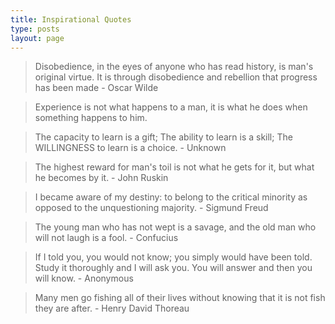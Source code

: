 ```yaml
---
title: Inspirational Quotes
type: posts
layout: page
---
```


> Disobedience, in the eyes of anyone who has read history, is man's original virtue. It is through disobedience and rebellion that progress has been made - Oscar Wilde

> Experience is not what happens to a man, it is what he does when something happens to him.
 
> The capacity to learn is a gift; The ability to learn is a skill; The WILLINGNESS to learn is a choice. - Unknown
 
> The highest reward for man's toil is not what he gets for it, but what he becomes by it. - John Ruskin
 
> I became aware of my destiny: to belong to the critical minority as opposed to the unquestioning majority. - Sigmund Freud
 
> The young man who has not wept is a savage, and the old man who will not laugh is a fool. - Confucius
 
> If I told you, you would not know; you simply would have been told. Study it thoroughly and I will ask you. You will answer and then you will know. - Anonymous
 
> Many men go fishing all of their lives without knowing that it is not fish they are after. - Henry David Thoreau
